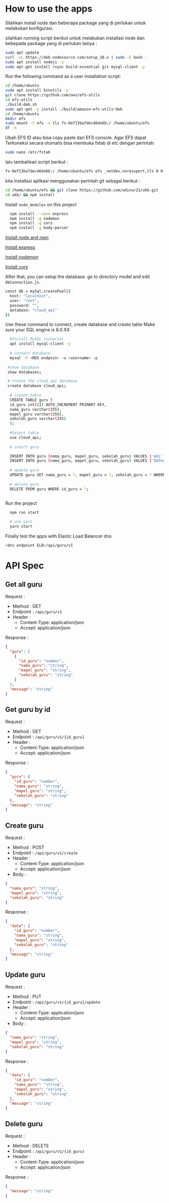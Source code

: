 # How to use the apps

Silahkan install node dan beberapa package yang di perlukan untuk melakukan konfigurasi.

silahkan running script berikut untuk melakukan installasi node dan bebepada package yang di perlukan lainya :
```bash
sudo apt update
curl -sL https://deb.nodesource.com/setup_18.x | sudo -E bash -
sudo apt install nodejs -y
sudo apt-get install rsync build-essential git mysql-client -y
```

Run the following command as a user installation script:
```bash
cd /home/ubuntu
sudo apt install binutils -y
git clone https://github.com/aws/efs-utils
cd efs-utils
./build-deb.sh
sudo apt-get -y install ./build/amazon-efs-utils*deb
cd /home/ubuntu
mkdir efs
sudo mount -t efs -o tls fs-0ef13ba7dec46de8b:/ /home/ubuntu/efs
df -h
```
Ubah EFS ID <script> sudo mount -t efs -o tls [efs id]> efs </script> atau bisa copy paste dari EFS console. Agar EFS dapat Terkoneksi secara otomatis bisa membuka fstab di etc dengan perintah: 
```bash
sudo nano /etc/fstab
```
lalu tambahkan script berikut :
```bash
fs-0ef13ba7dec46de8b:/ /home/ubuntu/efs efs _netdev,noresvport,tls 0 0
```

kita installasi aplikasi menggunakan perintah git sebagai berikut :
```bash
cd /home/ubuntu/efs && git clone https://github.com/adinur21/ukk.git
cd ukk/ && npm install
```

Install `node_modules` on this project

```bash
  npm install --save express
  npm install -g nodemon
  npm install -g cors
  npm install -g body-parser
```

[Install node and npm](https://linuxize.com/post/how-to-install-node-js-on-ubuntu-22-04/)

[Install express](https://expressjs.com/en/starter/installing.html)

[Install nodemon](https://www.npmjs.com/package/nodemon)

[Install cors](https://www.thelinuxfaq.com/npm/npm-packages/cors#:~:text=%24%20sudo%20npm%20install%20cors%20%24%20sudo%20npm,command%20as%20below%2C%20%24%20sudo%20npm%20update%20cors)


After that, you can setup the database. go to directory model and edit `dbConnection.js`.

```bash
const db = mySql.createPool({
  host: "localhost",
  user: "root",
  password: "",
  database: "cloud_api"
})
```

Use these command to connect, create database and create table
Make sure your SQL engine is 8.0.XX
```bash
  #Install MySQL connector
  apt install mysql-client -y
  
  # connect database
  mysql -h <RDS endpoin> -u <username> -p
  
 #show database
 show databases;

 # Create the cloud_api database
 create database cloud_api;
 
  # create table
  CREATE TABLE guru (
  id_guru int(11) AUTO_INCREMENT PRIMARY KEY,
  nama_guru varchar(255),
  mapel_guru varchar(255),
  sekolah_guru varchar(255)
  );
  
  #Select table
  use cloud_api;
  
  # insert guru

  INSERT INTO guru (nama_guru, mapel_guru, sekolah_guru) VALUES ('Adi','cloud','SMK Telkom Malang');
  INSERT INTO guru (nama_guru, mapel_guru, sekolah_guru) VALUES ('OmTegar','Kuli Jawa','STM Kuli Jawa');
  
  # update guru
  UPDATE guru SET nama_guru = ?, mapel_guru = ?, sekolah_guru = ? WHERE id_guru = ?;
  
  # delete guru
  DELETE FROM guru WHERE id_guru = ?;
  
```
Run the project

```bash
  npm run start

  # use yarn
  yarn start
```

Finally test the apps with Elastic Load Balancer dns
```bash
<dns endpoint ELB>/api/guru/v1
```

# API Spec

## Get all guru

Request :

- Method : GET
- Endpoint : `/api/guru/v1`
- Header :
  - Content-Type: application/json
  - Accept: application/json

Response :

```json
{
  "guru": [
    {
      "id_guru": "number",
      "nama_guru": "string",
      "mapel_guru": "string",
      "sekolah_guru": "string"
    }
  ],
  "message": "string"
}
```

## Get guru by id

Request :

- Method : GET
- Endpoint : `/api/guru/v1/{id_guru}`
- Header :
  - Content-Type: application/json
  - Accept: application/json

Response :

```json
{
  "guru": {
    "id_guru": "number",
    "nama_guru": "string",
    "mapel_guru": "string",
    "sekolah_guru": "string"
  },
  "message": "string"
}
```

## Create guru

Request :

- Method : POST
- Endpoint : `/api/guru/v1/create`
- Header :
  - Content-Type: application/json
  - Accept: application/json
- Body :

```json
{
  "nama_guru": "string",
  "mapel_guru": "string",
  "sekolah_guru": "string"
}
```

Response :

```json
{
  "data": {
    "id_guru": "number",
    "nama_guru": "string",
    "mapel_guru": "string",
    "sekolah_guru": "string"
  },
  "message": "string"
}
```

## Update guru

Request :

- Method : PUT
- Endpoint : `/api/guru/v1/{id_guru}/update`
- Header :
  - Content-Type: application/json
  - Accept: application/json
- Body :

```json
{
  "nama_guru": "string",
  "mapel_guru": "string",
  "sekolah_guru": "string"
}
```

Response :

```json
{
  "data": {
    "id_guru": "number",
    "nama_guru": "string",
    "mapel_guru": "string",
    "sekolah_guru": "string"
  },
  "message": "string"
}
```

## Delete guru

Request :

- Method : DELETE
- Endpoint : `/api/guru/v1/{id_guru}`
- Header :
  - Content-Type: application/json
  - Accept: application/json

Response :

```json
{
  "message": "string"
}
```

